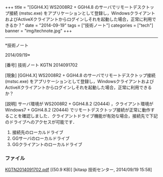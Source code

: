 ﻿+++
title = "[GGH4.X] WS2008R2 + GGH4.8 のサーバでリモートデスクトップ接続 (mstsc.exe) をアプリケーションとして登録し，WindowsクライアントおよびActiveXクライアントからログインしそれを起動した場合，正常に利用できるか？"
date = "2014-09-19"
tags = ["技術ノート"]
categories = ["tech"]
banner = "img/technote.jpg"
+++

-----------------------------------------------------------------------------------------------------------------------------

*技術ノート

2014/09/19*


[番号]
技術ノート KGTN 2014091702

[現象]
[GGH4.X] WS2008R2 + GGH4.8 のサーバでリモートデスクトップ接続
(mstsc.exe)
をアプリケーションとして登録し，WindowsクライアントおよびActiveXクライアントからログインしそれを起動した場合，正常に利用できるか？

[説明]
サーバ環境が WS2008R2 + GGH4.8.2 (20444) ，クライアント環境が Windows7 +
GGH4.8.2 (20444)
でリモートデスクトップ接続が正常に動作することを確認しました．クライアントドライブ機能が有効な場合，接続先で下記のドライブへのアクセスが可能です．

1) 接続先のローカルドライブ
2) GGサーバのローカルドライブ
3) GGクライアントのローカルドライブ


### ファイル

 
 


[KGTN2014091702.pdf](http://techreport.kitasp.net/attachments/download/1734/KGTN2014091702.pdf)
 [(50.9 KB)] [kitasp 技術センター, 2014/09/19
15:58]


 


 

